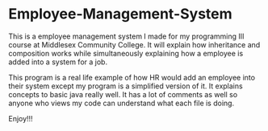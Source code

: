# Employee-Management-System

This is a employee management system I made for my programming III course at Middlesex Community College. It will explain how inheritance and composition
works while simultaneously explaining how a employee is added into a system for a job.

This program is a real life example of how HR would add an employee into their system except my program is a simplified version of it. It explains concepts to 
basic java really well. It has a lot of comments as well so anyone who views my code can understand what each file is doing. 

Enjoy!!!
